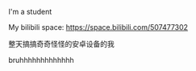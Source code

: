 I'm a student

My bilibili space: https://space.bilibili.com/507477302

整天搞搞奇奇怪怪的安卓设备的我

bruhhhhhhhhhhhhh
